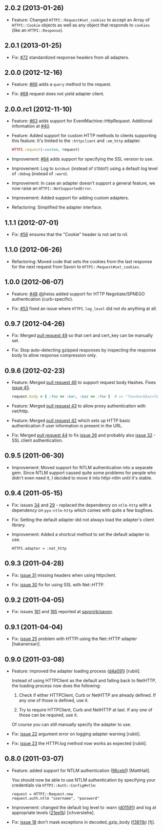 ## 2.0.2 (2013-01-26)

* Feature: Changed `HTTPI::Request#set_cookies` to accept an Array of `HTTPI::Cookie`
  objects as well as any object that responds to `cookies` (like an `HTTPI::Response`).

## 2.0.1 (2013-01-25)

* Fix: [#72](https://github.com/savonrb/httpi/pull/72) standardized response
  headers from all adapters.

## 2.0.0 (2012-12-16)

* Feature: [#66](https://github.com/savonrb/httpi/pull/66) adds a `query` method
  to the request.

* Fix: [#68](https://github.com/savonrb/httpi/issues/68) request does not yield
  adapter client.

## 2.0.0.rc1 (2012-11-10)

* Feature: [#63](https://github.com/savonrb/httpi/pull/63) adds support for
  EventMachine::HttpRequest. Additional information at [#40](https://github.com/savonrb/httpi/pull/40).

* Feature: Added support for custom HTTP methods to clients supporting this feature.
  It's limited to the `:httpclient` and `:em_http` adapter.

    ``` ruby
    HTTPI.request(:custom, request)
    ```

* Improvement: [#64](https://github.com/savonrb/httpi/pull/64) adds support for
  specifying the SSL version to use.

* Improvement: Log to `$stdout` (instead of `STDOUT`) using a default log level of
  `:debug` (instead of `:warn`).

* Improvement: In case an adapter doesn't support a general feature, we now raise
  an `HTTPI::NotSupportedError`.

* Improvement: Added support for adding custom adapters.

* Refactoring: Simplified the adapter interface.

## 1.1.1 (2012-07-01)

* Fix: [#56](https://github.com/savonrb/httpi/pull/56) ensures that the "Cookie"
  header is not set to nil.

## 1.1.0 (2012-06-26)

* Refactoring: Moved code that sets the cookies from the last response for the
  next request from Savon to `HTTPI::Request#set_cookies`.

## 1.0.0 (2012-06-07)

* Feature: [#48](https://github.com/savonrb/httpi/pull/48) @jheiss added support
  for HTTP Negotiate/SPNEGO authentication (curb-specific).

* Fix: [#53](https://github.com/savonrb/httpi/issues/53) fixed an issue where
  `HTTPI.log_level` did not do anything at all.

## 0.9.7 (2012-04-26)

* Fix: Merged [pull request 49](https://github.com/savonrb/httpi/pull/49) so that cert
  and cert_key can be manually set.

* Fix: Stop auto-detecting gzipped responses by inspecting the response body to allow
  response compression only.

## 0.9.6 (2012-02-23)

* Feature: Merged [pull request 46](https://github.com/savonrb/httpi/pull/46) to support
  request body Hashes. Fixes [issue 45](https://github.com/savonrb/httpi/issues/45).

    ``` ruby
    request.body = { :foo => :bar, :baz => :foo }  # => "foo=bar&baz=foo"
    ```

* Feature: Merged [pull request 43](https://github.com/savonrb/httpi/pull/43) to allow
  proxy authentication with net/http.

* Feature: Merged [pull request 42](https://github.com/savonrb/httpi/pull/42) which sets up
  HTTP basic authentication if user information is present in the URL.

* Fix: Merged [pull request 44](https://github.com/savonrb/httpi/pull/44) to fix
  [issue 26](https://github.com/savonrb/httpi/issues/26) and probably also
  [issue 32](https://github.com/savonrb/httpi/issues/32) - SSL client authentication.

## 0.9.5 (2011-06-30)

* Improvement: Moved support for NTLM authentication into a separate gem.
  Since NTLM support caused quite some problems for people who didn't even
  need it, I decided to move it into httpi-ntlm until it's stable.

## 0.9.4 (2011-05-15)

* Fix: issues [34](https://github.com/savonrb/httpi/issues/34) and
  [29](https://github.com/savonrb/httpi/issues/29) - replaced the dependency
  on `ntlm-http` with a dependency on `pyu-ntlm-http` which comes with quite
  a few bugfixes.

* Fix: Setting the default adapter did not always load the adapter's client library.

* Improvement: Added a shortcut method to set the default adapter to use.

      HTTPI.adapter = :net_http

## 0.9.3 (2011-04-28)

* Fix: [issue 31](https://github.com/savonrb/httpi/issues/31) missing headers when using httpclient.

* Fix: [issue 30](https://github.com/savonrb/httpi/issues/30) fix for using SSL with Net::HTTP.

## 0.9.2 (2011-04-05)

* Fix: issues [161](https://github.com/savonrb/savon/issues/161) and [165](https://github.com/savonrb/savon/issues/165)
  reported at [savonrb/savon](https://github.com/savonrb/savon).

## 0.9.1 (2011-04-04)

* Fix: [issue 25](https://github.com/savonrb/httpi/issues/22) problem with HTTPI using the Net::HTTP adapter [hakanensari].

## 0.9.0 (2011-03-08)

* Feature: improved the adapter loading process ([d4a091](https://github.com/savonrb/httpi/commit/d4a091)) [rubiii].

  Instead of using HTTPClient as the default and falling back to NetHTTP, the loading process now does the following:

  1. Check if either HTTPClient, Curb or NetHTTP are already defined.
     If any one of those is defined, use it.

  2. Try to require HTTPClient, Curb and NetHTTP at last.
     If any one of those can be required, use it.

  Of course you can still manually specify the adapter to use.

* Fix: [issue 22](https://github.com/savonrb/httpi/issues/22) argument error on logging adapter warning [rubiii].

* Fix: [issue 23](https://github.com/savonrb/httpi/issues/23) the HTTPI.log method now works as expected [rubiii].

## 0.8.0 (2011-03-07)

* Feature: added support for NTLM authentication ([96ceb1](https://github.com/savonrb/httpi/commit/96ceb1)) [MattHall].

  You should now be able to use NTLM authentication by specifying your credentials via `HTTPI::Auth::Config#ntlm`:

      request = HTTPI::Request.new
      request.auth.ntlm "username", "password"

* Improvement: changed the default log level to :warn ([d01591](https://github.com/savonrb/httpi/commit/d01591))
  and log at appropriate levels ([21ee1b](https://github.com/savonrb/httpi/commit/21ee1b)) [ichverstehe].

* Fix: [issue 18](https://github.com/savonrb/httpi/issues/18) don't mask exceptions in decoded_gzip_body
  ([f3811b](https://github.com/savonrb/httpi/commit/f3811b)) [fj].
